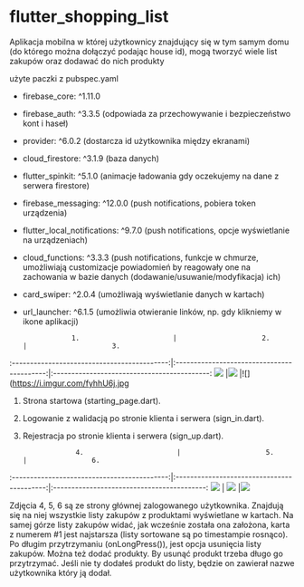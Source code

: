 # flutter_shopping_list

Aplikacja mobilna w której użytkownicy znajdujący się w tym samym domu (do którego można dołączyć podając house id), mogą tworzyć wiele list zakupów oraz dodawać do nich produkty


  użyte paczki z pubspec.yaml
  - firebase_core: ^1.11.0 
  - firebase_auth: ^3.3.5 (odpowiada za przechowywanie i bezpieczeństwo kont i haseł)
  - provider: ^6.0.2  (dostarcza id użytkownika między ekranami)
  - cloud_firestore: ^3.1.9 (baza danych)
  - flutter_spinkit: ^5.1.0 (animacje ładowania gdy oczekujemy na dane z serwera firestore)
  - firebase_messaging: ^12.0.0 (push notifications, pobiera token urządzenia)
  - flutter_local_notifications: ^9.7.0 (push notifications, opcje wyświetlanie na urządzeniach)
  - cloud_functions: ^3.3.3 (push notifications, funkcje w chmurze, umożliwiają customizacje powiadomień by reagowały one na zachowania w bazie danych               (dodawanie/usuwanie/modyfikacja) ich)
  - card_swiper: ^2.0.4 (umożliwają wyświetlanie danych w kartach)
  - url_launcher: ^6.1.5 (umożliwia otwieranie linków, np. gdy klikniemy w ikone aplikacji)


                    1.                       |                     2.                     |                     3.
:-------------------------------------------:|:------------------------------------------:|:-------------------------------------------:
![](https://i.imgur.com/xoS3q4e.jpg)         |![](https://i.imgur.com/bXCPynl.jpg)        |![](https://i.imgur.com/fyhhU6j.jpg

1. Strona startowa (starting_page.dart).
2. Logowanie z walidacją po stronie klienta i serwera (sign_in.dart).         
3. Rejestracja po stronie klienta  i serwera (sign_up.dart).


                    4.                       |                     5.                     |                6.
:-------------------------------------------:|:------------------------------------------:|:------------------------------------------:
![](https://i.imgur.com/PFlcP3S.jpg)         |  ![](https://i.imgur.com/Hev47PH.jpg)      |![](https://i.imgur.com/Hev47PH.jpg) 

Zdjęcia 4, 5, 6 są ze strony głównej zalogowanego użytkownika. Znajdują się na niej wszystkie listy zakupów z produktami wyświetlane w kartach.
Na samej górze listy zakupów widać, jak wcześnie została ona założona, karta z numerem #1 jest najstarsza (listy sortowane są po timestampie rosnąco).
Po długim przytrzymaniu (onLongPress()), jest opcja usunięcia listy zakupów. Można też dodać produkty. By usunąć produkt trzeba długo go przytrzymać.
Jeśli nie ty dodałeś produkt do listy, będzie on zawierał nazwe użytkownika który ją dodał.




